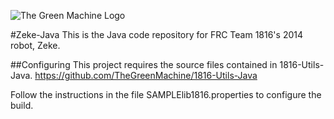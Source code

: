 ![The Green Machine Logo](http://edinarobotics.com/sites/all/themes/greenmachine/assets/images/Logo.gif)

#Zeke-Java
This is the Java code repository for FRC Team 1816's 2014 robot, Zeke.

##Configuring
This project requires the source files contained in 1816-Utils-Java.
https://github.com/TheGreenMachine/1816-Utils-Java

Follow the instructions in the file SAMPLElib1816.properties to configure the build.